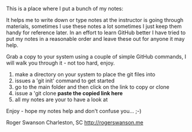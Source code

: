 This is a place where I put a bunch of my notes:

It helps me to write down or type notes at the instructor is going through materials, sometimes I use these notes a lot
sometimes I just keep them handy for reference later.  In an effort to learn GitHub better I have tried to put my notes in
a reasonable order and leave these out for anyone it may help.

Grab a copy to your system using a couple of simple GitHub commands, I will walk you through it - not too hard, enjoy.

1. make a directory on your system to place the git files into
2. issues a 'git init' command to get started
3. go to the main folder and then click on the link to copy or clone 
4. issue a 'git clone __paste the copied link here__ 
5. all my notes are your to have a look at 

Enjoy - hope my notes help and don't confuse you... ;-)

Roger Swanson
Charleston, SC 
http://rogerswanson.me
